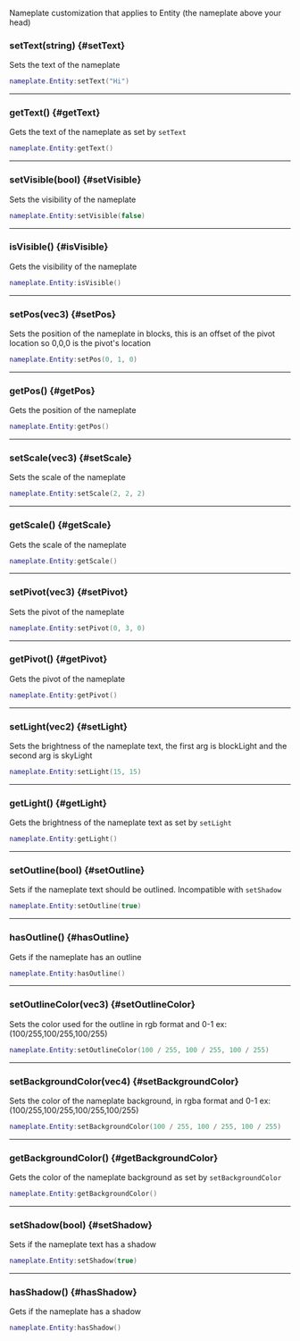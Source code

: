 Nameplate customization that applies to Entity (the nameplate above your head)

### setText(string) {#setText}

Sets the text of the nameplate

```lua
nameplate.Entity:setText("Hi")
```

---

### getText() {#getText}

Gets the text of the nameplate as set by <code>setText</code>

```lua
nameplate.Entity:getText()
```

---

### setVisible(bool) {#setVisible}

Sets the visibility of the nameplate

```lua
nameplate.Entity:setVisible(false)
```

---

### isVisible() {#isVisible}

Gets the visibility of the nameplate

```lua
nameplate.Entity:isVisible()
```

---

### setPos(vec3) {#setPos}

Sets the position of the nameplate in blocks, this is an offset of the pivot location so 0,0,0 is the pivot's location

```lua
nameplate.Entity:setPos(0, 1, 0)
```

---

### getPos() {#getPos}

Gets the position of the nameplate

```lua
nameplate.Entity:getPos()
```

---

### setScale(vec3) {#setScale}

Sets the scale of the nameplate

```lua
nameplate.Entity:setScale(2, 2, 2)
```

---

### getScale() {#getScale}

Gets the scale of the nameplate

```lua
nameplate.Entity:getScale()
```

---

### setPivot(vec3) {#setPivot}

Sets the pivot of the nameplate

```lua
nameplate.Entity:setPivot(0, 3, 0)
```

---

### getPivot() {#getPivot}

Gets the pivot of the nameplate

```lua
nameplate.Entity:getPivot()
```

---

### setLight(vec2) {#setLight}

Sets the brightness of the nameplate text, the first arg is blockLight and the second arg is skyLight

```lua
nameplate.Entity:setLight(15, 15)
```

---

### getLight() {#getLight}

Gets the brightness of the nameplate text as set by <code>setLight</code>

```lua
nameplate.Entity:getLight()
```

---

### setOutline(bool) {#setOutline}

Sets if the nameplate text should be outlined. Incompatible with <code>setShadow</code>

```lua
nameplate.Entity:setOutline(true)
```

---

### hasOutline() {#hasOutline}

Gets if the nameplate has an outline

```lua
nameplate.Entity:hasOutline()
```

---

### setOutlineColor(vec3) {#setOutlineColor}

Sets the color used for the outline in rgb format and 0-1 ex: (100/255,100/255,100/255)

```lua
nameplate.Entity:setOutlineColor(100 / 255, 100 / 255, 100 / 255)
```

---

### setBackgroundColor(vec4) {#setBackgroundColor}

Sets the color of the nameplate background, in rgba format and 0-1 ex: (100/255,100/255,100/255,100/255)

```lua
nameplate.Entity:setBackgroundColor(100 / 255, 100 / 255, 100 / 255)
```

---

### getBackgroundColor() {#getBackgroundColor}

Gets the color of the nameplate background as set by <code>setBackgroundColor</code>

```lua
nameplate.Entity:getBackgroundColor()
```

---

### setShadow(bool) {#setShadow}

Sets if the nameplate text has a shadow

```lua
nameplate.Entity:setShadow(true)
```

---

### hasShadow() {#hasShadow}

Gets if the nameplate has a shadow

```lua
nameplate.Entity:hasShadow()
```
